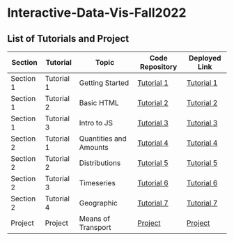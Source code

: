 # Interactive-Data-Vis-Fall2022


## List of Tutorials and Project


| Section | Tutorial | Topic | Code Repository | Deployed Link |
| ------ | ------ | ----- | ------ | ----- |
| Section 1 | Tutorial 1 | Getting Started | [Tutorial 1](https://github.com/pdesai97/Interactive-Data-Vis-Fall2022/blob/main/1_1_getting_started) | [Tutorial 1](https://pdesai97.github.io/Interactive-Data-Vis-Fall2022/1_1_getting_started/index.html) 
  | Section 1 | Tutorial 2 | Basic HTML | [Tutorial 2](https://github.com/pdesai97/Interactive-Data-Vis-Fall2022/blob/main/1_2_basic_html) | [Tutorial 2](https://pdesai97.github.io/Interactive-Data-Vis-Fall2022/1_2_basic_html/index.html)
| Section 1 | Tutorial 3 | Intro to JS | [Tutorial 3](https://github.com/pdesai97/Interactive-Data-Vis-Fall2022/blob/main/1_3_intro_to_js) | [Tutorial 3](https://pdesai97.github.io/Interactive-Data-Vis-Fall2022/1_3_intro_to_js/index.html)
| Section 2 | Tutorial 1 | Quantities and Amounts | [Tutorial 4](https://github.com/pdesai97/Interactive-Data-Vis-Fall2022/blob/main/2_1_quantities_and_amounts) | [Tutorial 4](https://pdesai97.github.io/Interactive-Data-Vis-Fall2022/2_1_quantities_and_amounts/index.html)
| Section 2 | Tutorial 2 | Distributions | [Tutorial 5](https://github.com/pdesai97/Interactive-Data-Vis-Fall2022/blob/main/2_2_distributions) | [Tutorial 5](https://pdesai97.github.io/Interactive-Data-Vis-Fall2022/2_2_distributions/index.html)
| Section 2 | Tutorial 3 | Timeseries | [Tutorial 6](https://github.com/pdesai97/Interactive-Data-Vis-Fall2022/blob/main/2_3_time_series) | [Tutorial 6](https://pdesai97.github.io/Interactive-Data-Vis-Fall2022/2_3_time_series/index.html)
| Section 2 | Tutorial 4 | Geographic | [Tutorial 7](https://github.com/pdesai97/Interactive-Data-Vis-Fall2022/blob/main/2_4_geographic) | [Tutorial 7](https://pdesai97.github.io/Interactive-Data-Vis-Fall2022/2_4_geographic/index.html)
| Project | Project | Means of Transport | [Project](https://github.com/pdesai97/Interactive-Data-Vis-Fall2022/tree/main/Project) | [Project](https://pdesai97.github.io/Interactive-Data-Vis-Fall2022/Project/index.html)

